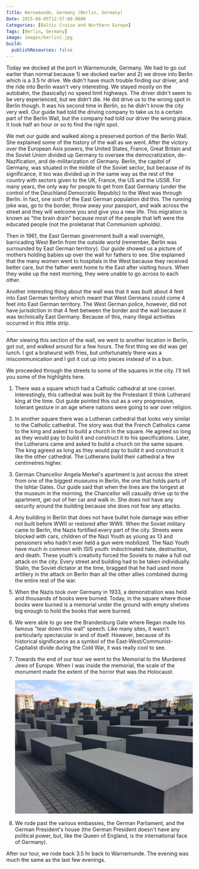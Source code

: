 ```yaml
---
Title: Warnemunde, Germany (Berlin, Germany)
Date: 2015-08-05T12:57:00-0600
Categories: [Baltic Cruise and Northern Europe]
Tags: [Berlin, Germany]
image: images/berlin1.jpg
build:
  publishResources: false
---
```


Today we docked at the port in Warnemunde, Germany. We had to go out earlier
than normal because 1) we docked earlier and 2) we drove into Berlin which is a
3.5 hr drive. We didn't have much trouble finding our driver, and the ride into
Berlin wasn't very interesting. We stayed mostly on the autobahn, the
(basically) no speed limit highways. The driver didn't seem to be very
experienced, but we didn't die. He did drive us to the wrong spot in Berlin
though. It was his second time in Berlin, so he didn't know the city very well.
Our guide had told the driving company to take us to a certain part of the
Berlin Wall, but the company had told our driver the wrong place. It took half
an hour or so to find the right spot.

We met our guide and walked along a preserved portion of the Berlin Wall. She
explained some of the history of the wall as we went. After the victory over the
European Axis powers, the United States, France, Great Britain and the Soviet
Union divided up Germany to oversee the democratization, de-Nazification, and
de-militarization of Germany.  Berlin, the capitol of Germany, was situated in
the middle of the Soviet sector, but because of its significance, it too was
divided up in the same way as the rest of the country with sectors given to the
UK, France, the US and the USSR. For many years, the only way for people to get
from East Germany (under the control of the Deuchland Democratic Republic) to
the West was through Berlin. In fact, one sixth of the East German population
did this. The running joke was, go to the border, throw away your passport, and
walk across the street and they will welcome you and give you a new life. This
migration is known as "the brain drain" because most of the people that left
were the educated people (not the proletariat that Communism upholds).

Then in 1961, the East German government built a wall overnight, barricading
West Berlin from the outside world (remember, Berlin was surrounded by East
German territory). Our guide showed us a picture of mothers holding babies up
over the wall for fathers to see. She explained that the many women went to
hospitals in the West because they received better care, but the father went
home to the East after visiting hours. When they woke up the next morning, they
were unable to go across to each other.

Another interesting thing about the wall was that it was built about 4 feet into
East German territory which meant that West Germans could come 4 feet into East
German territory. The West German police, however, did not have jurisdiction in
that 4 feet between the border and the wall because it was technically East
Germany. Because of this, many illegal activities occurred in this little strip.

------------------------------------------------------------------------

After viewing this section of the wall, we went to another location in Berlin,
got out, and walked around for a few hours. The first thing we did was get
lunch. I got a bratwurst with fries, but unfortunately there was a
miscommunication and I got it cut up into pieces instead of in a bun.

We proceeded through the streets to some of the squares in the city.  I'll tell
you some of the highlights here.

1.  There was a square which had a Catholic cathedral at one corner.
    Interestingly, this cathedral was built by the Protestant (I think Lutheran)
    king at the time. Out guide pointed this out as a very progressive, tolerant
    gesture in an age where nations were going to war over religion.

2.  In another square there was a Lutheran cathedral that looks very similar to
    the Catholic cathedral. The story was that the French Catholics came to the
    king and asked to build a church in the square. He agreed so long as they
    would pay to build it and construct it to his specifications. Later, the
    Lutherans came and asked to build a church on the same square. The king
    agreed as long as they would pay to build it and construct it like the other
    cathedral. The Lutherans build their cathedral a few centimetres higher.

3.  German Chancellor Angela Merkel's apartment is just across the street from
    one of the biggest museums in Berlin, the one that holds parts of the Ishtar
    Gates. Our guide said that when the lines are the longest at the museum in
    the morning, the Chancellor will casually drive up to the apartment, get out
    of her car and walk in.  She does not have any security around the building
    because she does not fear any attacks.

4.  Any building in Berlin that does not have bullet hole damage was either not
    built before WWII or restored after WWII. When the Soviet military came to
    Berlin, the Nazis fortified every part of the city.  Streets were blocked
    with cars, children of the Nazi Youth as young as 13 and pensioners who
    hadn't ever held a gun were mobilized. The Nazi Youth have much in common
    with ISIS youth: indoctrinated hate, destruction, and death. These youth's
    creativity forced the Soviets to make a full out attack on the city. Every
    street and building had to be taken individually. Stalin, the Soviet
    dictator at the time, bragged that he had used more artillery in the attack
    on Berlin than all the other allies combined during the entire rest of the
    war.

5.  When the Nazis took over Germany in 1933, a demonstration was held and
    thousands of books were burned. Today, in the square where those books were
    burned is a memorial under the ground with empty shelves big enough to hold
    the books that were burned.

6.  We were able to go see the Brandenburg Gate where Regan made his famous
    "tear down this wall" speech. Like many sites, it wasn't particularly
    spectacular in and of itself. However, because of its historical
    significance as a symbol of the East-West/Communist-Capitalist divide during
    the Cold War, it was really cool to see.

7.  Towards the end of our tour we went to the Memorial to the Murdered Jews of
    Europe. When I was inside the memorial, the scale of the monument made the
    extent of the horror that was the Holocaust.

    ![Memorial to the Murdered Jews of Europe](images/berlin1.jpg)

8.  We rode past the various embassies, the German Parliament, and the German
    President's house (the German President doesn't have any political power,
    but, like the Queen of England, is the international face of Germany).

After our tour, we rode back 3.5 hr back to Warnemunde. The evening was much the
same as the last few evenings.
